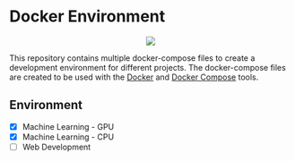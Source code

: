 # Docker Environment

<p align="center">
    <img src="https://skillicons.dev/icons?i=py,pytorch,docker" /><br>
</p>

This repository contains multiple docker-compose files to create a development environment for different projects. The docker-compose files are created to be used with the [Docker](https://www.docker.com/) and [Docker Compose](https://docs.docker.com/compose/) tools.

## Environment

- [x] Machine Learning - GPU
- [x] Machine Learning - CPU
- [ ] Web Development